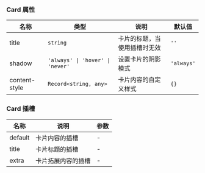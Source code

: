 ### Card 属性

| 名称          | 类型   | 说明                                                    | 默认值   |
| ------------- | ------ | ------------------------------------------------------- | -------- |
| title         | `string` | 卡片的标题，当使用插槽时无效                            | `''`       |
| shadow        | `'always' \| 'hover' \| 'never'` | 设置卡片的阴影模式 | `'always'` |
| content-style | `Record<string, any>` | 卡片内容的自定义样式                                    | `{}`       |

### Card 插槽

| 名称    | 说明               | 参数 |
| ------- | ------------------ | --- |
| default | 卡片内容的插槽     | - |
| title   | 卡片标题的插槽     | - |
| extra   | 卡片拓展内容的插槽 | - |

